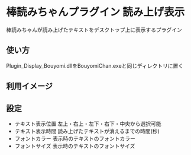 # 棒読みちゃんプラグイン 読み上げ表示

棒読みちゃんが読み上げたテキストをデスクトップ上に表示するプラグイン

## 使い方

Plugin_Display_Bouyomi.dllをBouyomiChan.exeと同じディレクトリに置く

## 利用イメージ

## 設定

* テキスト表示位置 左上・右上・左下・右下・中央から選択可能
* テキスト表示時間 読み上げたテキストが消えるまでの時間(秒)
* フォントカラー 表示時のテキストのフォントカラー
* フォントサイズ 表示時のテキストのフォントサイズ
